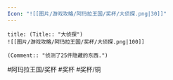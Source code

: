 ```yaml
---
Icon: "![[图片/游戏攻略/阿玛拉王国/奖杯/大侦探.png|30]]"
---
```

```ad-common-bronze-trophy
title: (Title:: "大侦探")
![[图片/游戏攻略/阿玛拉王国/奖杯/大侦探.png|100]]

(Comment:: "侦测了25件隐藏的东西.")
```

#阿玛拉王国/奖杯 #奖杯 #奖杯/铜
